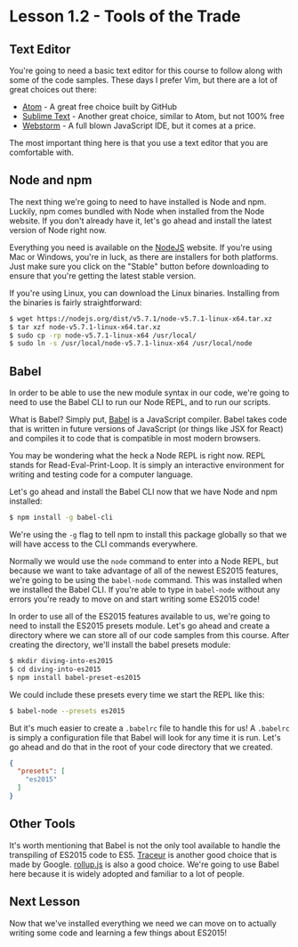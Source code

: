 # Lesson 1.2 - Tools of the Trade

## Text Editor

You're going to need a basic text editor for this course to follow along with
some of the code samples. These days I prefer Vim, but there are a lot of
great choices out there:

  * [Atom](https://atom.io/) - A great free choice built by GitHub
  * [Sublime Text](https://www.sublimetext.com/) - Another great choice, similar to Atom, but not 100% free
  * [Webstorm](https://www.jetbrains.com/webstorm/) - A full blown JavaScript IDE, but it comes at a price.

The most important thing here is that you use a text editor that you are
comfortable with.

## Node and npm

The next thing we're going to need to have installed is Node and npm. Luckily,
npm comes bundled with Node when installed from the Node website. If you don't
already have it, let's go ahead and install the latest version of Node right
now.

Everything you need is available on the [NodeJS](https://nodejs.org/en/download/)
website. If you're using Mac or Windows, you're in luck, as there are installers
for both platforms. Just make sure you click on the "Stable" button before
downloading to ensure that you're getting the latest stable version.

If you're using Linux, you can download the Linux binaries. Installing
from the binaries is fairly straightforward:

```bash
$ wget https://nodejs.org/dist/v5.7.1/node-v5.7.1-linux-x64.tar.xz
$ tar xzf node-v5.7.1-linux-x64.tar.xz
$ sudo cp -rp node-v5.7.1-linux-x64 /usr/local/
$ sudo ln -s /usr/local/node-v5.7.1-linux-x64 /usr/local/node
```

## Babel

In order to be able to use the new module syntax in our code, we're going to
need to use the Babel CLI to run our Node REPL, and to run our scripts.

What is Babel? Simply put, [Babel](https://babeljs.io/) is a JavaScript compiler. Babel takes
code that is written in future versions of JavaScript (or things like JSX for
React) and compiles it to code that is compatible in most modern browsers.

You may be wondering what the heck a Node REPL is right now. REPL stands for
Read-Eval-Print-Loop. It is simply an interactive environment for writing
and testing code for a computer language.

Let's go ahead and install the Babel CLI now that we have Node and npm
installed:

```bash
$ npm install -g babel-cli
```

We're using the `-g` flag to tell npm to install this package globally so
that we will have access to the CLI commands everywhere.

Normally we would use the `node` command to enter into a Node REPL, but
because we want to take advantage of all of the newest ES2015 features, we're
going to be using the `babel-node` command. This was installed when we
installed the Babel CLI. If you're able to type in `babel-node` without any
errors you're ready to move on and start writing some ES2015 code!

In order to use all of the ES2015 features available to us, we're going to
need to install the ES2015 presets module. Let's go ahead and create a directory
where we can store all of our code samples from this course. After creating the
directory, we'll install the babel presets module:

```bash
$ mkdir diving-into-es2015
$ cd diving-into-es2015
$ npm install babel-preset-es2015
```

We could include these presets every time we start the REPL like this:

```bash
$ babel-node --presets es2015
```

But it's much easier to create a `.babelrc` file to handle this for us! A `.babelrc`
is simply a configuration file that Babel will look for any time it is run. Let's
go ahead and do that in the root of your code directory that we created.

```json
{
  "presets": [
    "es2015"
  ]
}
```

## Other Tools

It's worth mentioning that Babel is not the only tool available to handle the
transpiling of ES2015 code to ES5. [Traceur](https://github.com/google/traceur-compiler)
is another good choice that is made by Google. [rollup.js](http://rollupjs.org/)
is also a good choice. We're going to use Babel here because it is widely
adopted and familiar to a lot of people.

## Next Lesson

Now that we've installed everything we need we can move on to actually
writing some code and learning a few things about ES2015!
